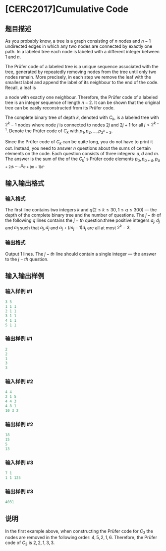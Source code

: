 # [CERC2017]Cumulative Code

## 题目描述

As you probably know, a tree is a graph consisting of $n$ nodes and $n - 1$ undirected edges in which any two nodes are connected by exactly one path. In a labeled tree each node is labeled with a different integer between $1$ and $n$.

The Prüfer code of a labeled tree is a unique sequence associated with the tree, generated by repeatedly removing nodes from the tree until only two nodes remain. More precisely, in each step we remove the leaf with the smallest label and append the label of its neighbour to the end of the code. Recall, a leaf is

a node with exactly one neighbour. Therefore, the Prüfer code of a labeled tree is an integer sequence of length $n - 2$. It can be shown that the original tree can be easily reconstructed from its Prüfer code.

The complete binary tree of depth $k$, denoted with $C_k$, is a labeled tree with $2^k - 1$ nodes where node $j$ is connected to nodes $2j$ and $2j + 1$ for all $j < 2^{k-1}$. Denote the Prüfer code of $C_k$ with $p_1,p_2,..., p_{2^k-3}$.

Since the Prüfer code of $C_k$ can be quite long, you do not have to print it out. Instead, you need to answer $n$ questions about the sums of certain elements on the code. Each question consists of three integers: $a, d$ and $m$. The answer is the sum of the of the $C_k'$ s Prüfer code elements $p_a, p_{a+d},p_{a+2d},...,p_{a+(m-1)d}$.

## 输入输出格式

### 输入格式

The first line contains two integers $k$ and $q(2 \le k \le 30,1 \le q \le 300)$ — the depth of the complete binary tree and the number of questions. The $j-th$ of the following $q$ lines contains the $j-th$ question:three positive integers $a_j,d_j$ and $m_j$ such that $a_j,d_j$ and $a_j + (m_j - 1)d_j$ are all at most $2^k - 3$.

### 输出格式

Output 1 lines. The $j-th$ line should contain a single integer — the answer to the $j-th$ question.

## 输入输出样例

### 输入样例 #1

```cpp
3 5
1 1 1
2 1 1
3 1 1
4 1 1
5 1 1
```


### 输出样例 #1

```cpp
2
2
1
3
3
```


### 输入样例 #2

```cpp
4 4
2 1 5
4 4 3
4 8 1
10 3 2
```


### 输出样例 #2

```cpp
18
15
5
13
```


### 输入样例 #3

```cpp
7 1
1 1 125
```


### 输出样例 #3

```cpp
4031
```


## 说明

In the first example above, when constructing the Prüfer code for $C_3$ the nodes are removed in the following order: $4, 5, 2, 1, 6$. Therefore, the Prüfer code of $C_3$ is $2, 2, 1, 3, 3$.

